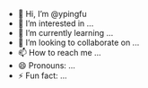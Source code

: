 - 👋 Hi, I’m @ypingfu
- 👀 I’m interested in ...
- 🌱 I’m currently learning ...
- 💞️ I’m looking to collaborate on ...
- 📫 How to reach me ...
- 😄 Pronouns: ...
- ⚡ Fun fact: ...

<!---
ypingfu/ypingfu is a ✨ special ✨ repository because its `README.md` (this file) appears on your GitHub profile.
You can click the Preview link to take a look at your changes.
--->
